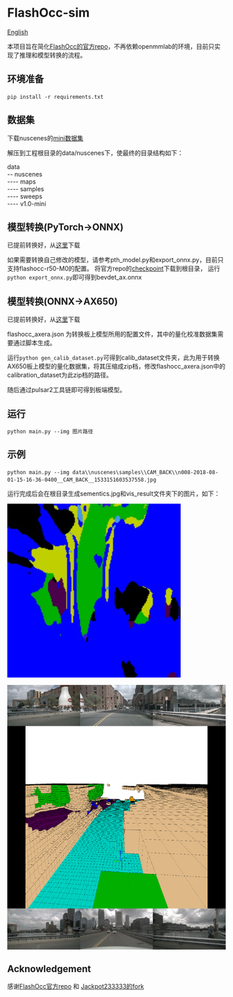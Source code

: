 # FlashOcc-sim

[English](README_EN.md)
 
本项目旨在简化[FlashOcc的官方repo](https://github.com/Yzichen/FlashOCC)，不再依赖openmmlab的环境，目前只实现了推理和模型转换的流程。


## 环境准备

`pip install -r requirements.txt`


## 数据集

下载nuscenes的[mini数据集](https://www.nuscenes.org/data/v1.0-mini.tgz)

解压到工程根目录的data/nuscenes下，使最终的目录结构如下：

data  
-- nuscenes  
---- maps  
---- samples  
---- sweeps  
---- v1.0-mini  


## 模型转换(PyTorch->ONNX)

已提前转换好，从[这里](https://github.com/ml-inory/FlashOcc-sim/releases/download/v1.0/bevdet_ax.onnx)下载

如果需要转换自己修改的模型，请参考pth_model.py和export_onnx.py，目前只支持flashocc-r50-M0的配置。
将官方repo的[checkpoint](https://drive.google.com/file/d/14my3jdqiIv6VIrkozQ6-ruEcBOPVlWGJ/view?usp=sharing)下载到根目录，
运行`python export_onnx.py`即可得到bevdet_ax.onnx


## 模型转换(ONNX->AX650)

已提前转换好，从[这里](https://github.com/ml-inory/FlashOcc-sim/releases/download/v1.0/flashocc_argmax.axmodel)下载

flashocc_axera.json 为转换板上模型所用的配置文件，其中的量化校准数据集需要通过脚本生成。  

运行`python gen_calib_dataset.py`可得到calib_dataset文件夹，此为用于转换AX650板上模型的量化数据集，将其压缩成zip档，修改flashocc_axera.json中的calibration_dataset为此zip档的路径。

随后通过pulsar2工具链即可得到板端模型。


## 运行

`python main.py --img 图片路径`


## 示例

`python main.py --img data\\nuscenes\samples\\CAM_BACK\\n008-2018-08-01-15-16-36-0400__CAM_BACK__1533151603537558.jpg`

运行完成后会在根目录生成sementics.jpg和vis_result文件夹下的图片，如下：

![sementics](/fig/sementics.jpg)

![overall](/fig/overall.png)


## Acknowledgement

感谢[FlashOcc官方repo](https://github.com/Yzichen/FlashOCC) 和 [Jackpot233333的fork](https://github.com/Jackpot233333/FlashOCC/tree/export_for_axera)